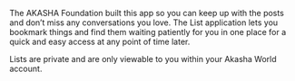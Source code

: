 The AKASHA Foundation built this app so you can keep up with the posts and don’t miss any conversations you love. The List application lets you bookmark things and find them waiting patiently for you in one place for a quick and easy access at any point of time later. 

Lists are private and are only viewable to you within your Akasha World account.